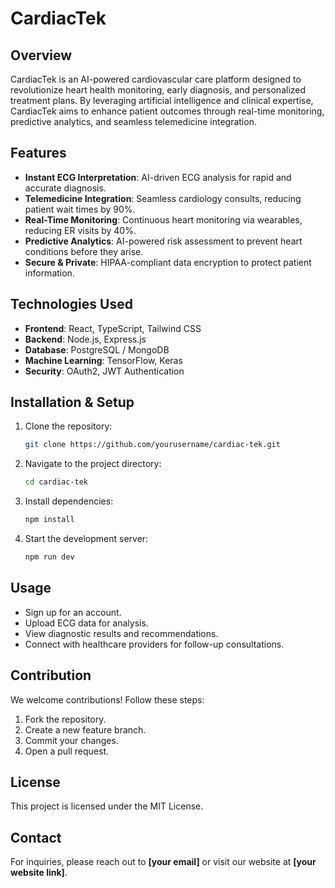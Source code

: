 # CardiacTek

## Overview
CardiacTek is an AI-powered cardiovascular care platform designed to revolutionize heart health monitoring, early diagnosis, and personalized treatment plans. By leveraging artificial intelligence and clinical expertise, CardiacTek aims to enhance patient outcomes through real-time monitoring, predictive analytics, and seamless telemedicine integration.

## Features
- **Instant ECG Interpretation**: AI-driven ECG analysis for rapid and accurate diagnosis.
- **Telemedicine Integration**: Seamless cardiology consults, reducing patient wait times by 90%.
- **Real-Time Monitoring**: Continuous heart monitoring via wearables, reducing ER visits by 40%.
- **Predictive Analytics**: AI-powered risk assessment to prevent heart conditions before they arise.
- **Secure & Private**: HIPAA-compliant data encryption to protect patient information.

## Technologies Used
- **Frontend**: React, TypeScript, Tailwind CSS
- **Backend**: Node.js, Express.js
- **Database**: PostgreSQL / MongoDB
- **Machine Learning**: TensorFlow, Keras
- **Security**: OAuth2, JWT Authentication

## Installation & Setup
1. Clone the repository:
   ```sh
   git clone https://github.com/yourusername/cardiac-tek.git
   ```
2. Navigate to the project directory:
   ```sh
   cd cardiac-tek
   ```
3. Install dependencies:
   ```sh
   npm install
   ```
4. Start the development server:
   ```sh
   npm run dev
   ```

## Usage
- Sign up for an account.
- Upload ECG data for analysis.
- View diagnostic results and recommendations.
- Connect with healthcare providers for follow-up consultations.

## Contribution
We welcome contributions! Follow these steps:
1. Fork the repository.
2. Create a new feature branch.
3. Commit your changes.
4. Open a pull request.

## License
This project is licensed under the MIT License.

## Contact
For inquiries, please reach out to **[your email]** or visit our website at **[your website link]**.

